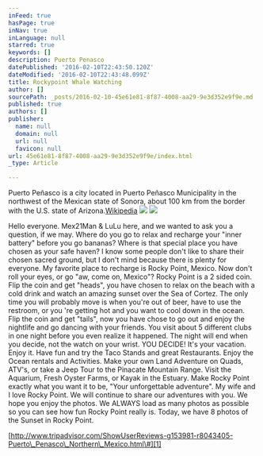 ```yaml
---
inFeed: true
hasPage: true
inNav: true
inLanguage: null
starred: true
keywords: []
description: Puerto Penasco
datePublished: '2016-02-10T22:43:50.120Z'
dateModified: '2016-02-10T22:43:48.099Z'
title: Rockypoint Whale Watching
author: []
sourcePath: _posts/2016-02-10-45e61e81-8f87-4008-aa29-9e3d352e9f9e.md
published: true
authors: []
publisher:
  name: null
  domain: null
  url: null
  favicon: null
url: 45e61e81-8f87-4008-aa29-9e3d352e9f9e/index.html
_type: Article

---
```

Puerto Peñasco is a city located in Puerto Peñasco Municipality in the northwest of the Mexican state of Sonora, about 100 km from the border with the U.S. state of Arizona.[Wikipedia][0]
![](https://the-grid-user-content.s3-us-west-2.amazonaws.com/cba9c1a6-2d27-4982-9844-8acc557290f1.jpg)
![](https://the-grid-user-content.s3-us-west-2.amazonaws.com/05b286b5-7528-41a9-85ce-e64b84faf25c.jpg)

Hello everyone. Mex21Man & LuLu here, and we wanted to ask you a question, if we may. Where do you go to relax and recharge your "inner battery" before you go bananas? Where is that special place you have chosen as your safe haven? I know some people don't like to share their chosen sacred ground, but I don't mind because there is plenty for everyone. My favorite place to recharge is Rocky Point, Mexico. Now don't roll your eyes, or go "aw, come on, Mexico"? Rocky Point is a 2 sided coin. Flip the coin and get "heads", you have chosen to relax on the beach with a cold drink and watch an amazing sunset over the Sea of Cortez. The only time you will probably move is when you're out of beer, have to use the restroom, or you 're getting hot and you want to cool down in the ocean. Flip the coin and get "tails", now you have chose to go out and enjoy the nightlife and go dancing with your friends. You visit about 5 different clubs in one night before you even realize it happened. The night will end when you decide, not the watch on your wrist. YOU DECIDE! It's your vacation. Enjoy it. Have fun and try the Taco Stands and great Restaurants. Enjoy the Ocean rentals and Activities. Make your own Land Adventure on Quads, ATV's, or take a Jeep Tour to the Pinacate Mountain Range. Visit the Aquarium, Fresh Oyster Farms, or Kayak in the Estuary. Make Rocky Point exactly what you want it to be, "Your unforgettable adventure". My wife and I love Rocky Point. We will continue to share our adventures with you. We hope you enjoy the photos. We ALWAYS load as many photos as possible so you can see how fun Rocky Point really is. Today, we have 8 photos of the Sunset in Rocky Point.

[http://www.tripadvisor.com/ShowUserReviews-g153981-r8043405-Puerto\_Penasco\_Northern\_Mexico.html\#][1]

[0]: http://en.wikipedia.org/wiki/Puerto_Pe%C3%B1asco
[1]: http://www.tripadvisor.com/ShowUserReviews-g153981-r8043405-Puerto_Penasco_Northern_Mexico.html